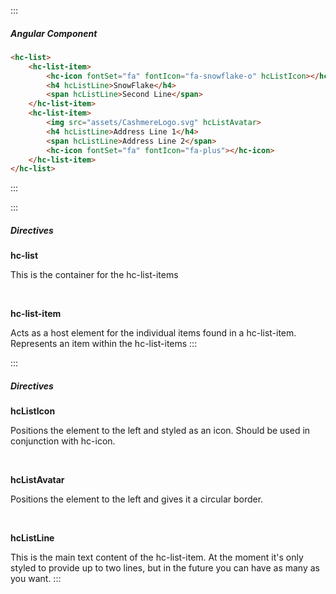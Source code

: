 :::
##### Angular Component
``` html
<hc-list>
    <hc-list-item>
        <hc-icon fontSet="fa" fontIcon="fa-snowflake-o" hcListIcon></hc-icon>
        <h4 hcListLine>SnowFlake</h4>
        <span hcListLine>Second Line</span>
    </hc-list-item>
    <hc-list-item>
        <img src="assets/CashmereLogo.svg" hcListAvatar>
        <h4 hcListLine>Address Line 1</h4>
        <span hcListLine>Address Line 2</span>
        <hc-icon fontSet="fa" fontIcon="fa-plus"></hc-icon>
    </hc-list-item>
</hc-list>
```
:::

:::
##### Directives
**hc-list**

This is the container for the hc-list-items

&nbsp;

**hc-list-item**

Acts as a host element for the individual items found in a hc-list-item. Represents an item within the hc-list-items
:::

:::
##### Directives
**hcListIcon**

Positions the element to the left and styled as an icon. Should be used in conjunction with hc-icon.

&nbsp;

**hcListAvatar**

Positions the element to the left and gives it a circular border.

&nbsp;

**hcListLine**

This is the main text content of the hc-list-item. At the moment it's only styled to provide up to two lines, but in the future you can have as many as you want.
:::
